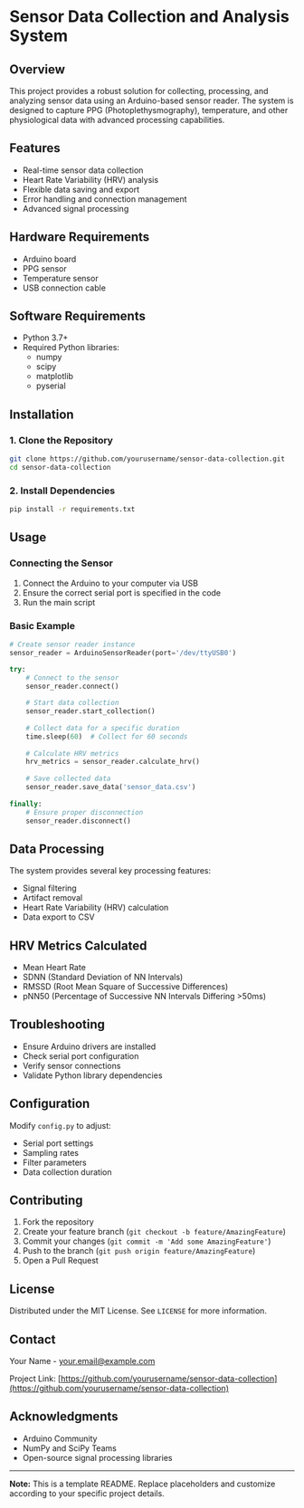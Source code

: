 # Sensor Data Collection and Analysis System

## Overview
This project provides a robust solution for collecting, processing, and analyzing sensor data using an Arduino-based sensor reader. The system is designed to capture PPG (Photoplethysmography), temperature, and other physiological data with advanced processing capabilities.

## Features
- Real-time sensor data collection
- Heart Rate Variability (HRV) analysis
- Flexible data saving and export
- Error handling and connection management
- Advanced signal processing

## Hardware Requirements
- Arduino board
- PPG sensor
- Temperature sensor
- USB connection cable

## Software Requirements
- Python 3.7+
- Required Python libraries:
  - numpy
  - scipy
  - matplotlib
  - pyserial

## Installation

### 1. Clone the Repository
```bash
git clone https://github.com/yourusername/sensor-data-collection.git
cd sensor-data-collection
```

### 2. Install Dependencies
```bash
pip install -r requirements.txt
```

## Usage

### Connecting the Sensor
1. Connect the Arduino to your computer via USB
2. Ensure the correct serial port is specified in the code
3. Run the main script

### Basic Example
```python
# Create sensor reader instance
sensor_reader = ArduinoSensorReader(port='/dev/ttyUSB0')

try:
    # Connect to the sensor
    sensor_reader.connect()
    
    # Start data collection
    sensor_reader.start_collection()
    
    # Collect data for a specific duration
    time.sleep(60)  # Collect for 60 seconds
    
    # Calculate HRV metrics
    hrv_metrics = sensor_reader.calculate_hrv()
    
    # Save collected data
    sensor_reader.save_data('sensor_data.csv')
    
finally:
    # Ensure proper disconnection
    sensor_reader.disconnect()
```

## Data Processing
The system provides several key processing features:
- Signal filtering
- Artifact removal
- Heart Rate Variability (HRV) calculation
- Data export to CSV

## HRV Metrics Calculated
- Mean Heart Rate
- SDNN (Standard Deviation of NN Intervals)
- RMSSD (Root Mean Square of Successive Differences)
- pNN50 (Percentage of Successive NN Intervals Differing >50ms)

## Troubleshooting
- Ensure Arduino drivers are installed
- Check serial port configuration
- Verify sensor connections
- Validate Python library dependencies

## Configuration
Modify `config.py` to adjust:
- Serial port settings
- Sampling rates
- Filter parameters
- Data collection duration

## Contributing
1. Fork the repository
2. Create your feature branch (`git checkout -b feature/AmazingFeature`)
3. Commit your changes (`git commit -m 'Add some AmazingFeature'`)
4. Push to the branch (`git push origin feature/AmazingFeature`)
5. Open a Pull Request

## License
Distributed under the MIT License. See `LICENSE` for more information.

## Contact
Your Name - your.email@example.com

Project Link: [https://github.com/yourusername/sensor-data-collection](https://github.com/yourusername/sensor-data-collection)

## Acknowledgments
- Arduino Community
- NumPy and SciPy Teams
- Open-source signal processing libraries

---

**Note:** This is a template README. Replace placeholders and customize according to your specific project details.
